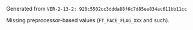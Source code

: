 Generated from `VER-2-13-2: 920c5502cc3ddda88f6c7d85ee834ac611bb11cc`

Missing preprocessor-based values (`FT_FACE_FLAG_XXX` and such).
